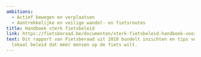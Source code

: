 ```yaml
---
ambitions:
  - Actief bewegen en verplaatsen
  - Aantrekkelijke en veilige wandel- en fietsroutes
title: Handboek sterk fietsbeleid
link: https://fietsberaad.be/documenten/sterk-fietsbeleid-handboek-voor-lokale-actie/
text: Dit rapport van Fietsberaad uit 2018 bundelt inzichten en tips voor een
  lokaal beleid dat méér mensen op de fiets wilt.
---
```

